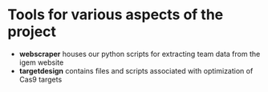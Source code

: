 # Tools for various aspects of the project

* **webscraper** houses our python scripts for extracting team data from the igem website  
* **targetdesign** contains files and scripts associated with optimization of Cas9 targets  
